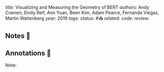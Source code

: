 *title:* Visualizing and Measuring the Geometry of BERT
*authors:* Andy Coenen, Emily Reif, Ann Yuan, Been Kim, Adam Pearce, Fernanda Viégas, Martin Wattenberg
*year:* 2019
*tags:* 
*status:* #📥
*related:*
*code:*
*review:*

## Notes 📍

## Annotations 📖
Note: 